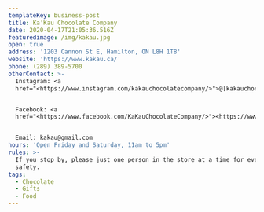 ```yaml
---
templateKey: business-post
title: Ka'Kau Chocolate Company
date: 2020-04-17T21:05:36.516Z
featuredimage: /img/kakau.jpg
open: true
address: '1203 Cannon St E, Hamilton, ON L8H 1T8'
website: 'https://www.kakau.ca/'
phone: (289) 389-5700
otherContact: >-
  Instagram: <a
  href="<https://www.instagram.com/kakauchocolatecompany/>">@[kakauchocolatecompany](https://www.instagram.com/kakauchocolatecompany/)</a><br>


  Facebook: <a
  href="<https://www.facebook.com/KaKauChocolateCompany/>"><https://www.facebook.com/KaKauChocolateCompany/></a><br>


  Email: kakau@gmail.com
hours: 'Open Friday and Saturday, 11am to 5pm'
rules: >-
  If you stop by, please just one person in the store at a time for everyone's
  safety.
tags:
  - Chocolate
  - Gifts
  - Food
---
```

